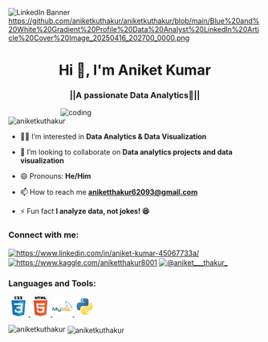 ![LinkedIn Banner]()
https://github.com/aniketkuthakur/aniketkuthakur/blob/main/Blue%20and%20White%20Gradient%20Profile%20Data%20Analyst%20LinkedIn%20Article%20Cover%20Image_20250416_202700_0000.png

<h1 align="center">Hi 👋, I'm Aniket Kumar</h1>
<h3 align="center">||A passionate Data Analytics📶||</h3>


<img align="right" alt="coding" width="400" src="https://media.giphy.com/media/qgQUggAC3Pfv687qPC/giphy.gif">
<p align="left"> <img src="https://komarev.com/ghpvc/?username=aniketkuthakur&label=Profile%20views&color=0e75b6&style=flat" alt="aniketkuthakur" /> </p>


- 🔭👀 I’m interested in ****Data Analytics & Data Visualization****

- 👯 I’m looking to collaborate on ****Data analytics projects and data visualization****

- 😄 Pronouns: ****He/Him****

- 📫 How to reach me **aniketthakur62093@gmail.com**

- ⚡ Fun fact **I analyze data, not jokes! 😆**

<h3 align="left">Connect with me:</h3>
<p align="left">
<a href="https://linkedin.com/in/https://www.linkedin.com/in/aniket-kumar-45067733a/" target="blank"><img align="center" src="https://raw.githubusercontent.com/rahuldkjain/github-profile-readme-generator/master/src/images/icons/Social/linked-in-alt.svg" alt="https://www.linkedin.com/in/aniket-kumar-45067733a/" height="30" width="40" /></a>
<a href="https://kaggle.com/https://www.kaggle.com/aniketthakur8001" target="blank"><img align="center" src="https://raw.githubusercontent.com/rahuldkjain/github-profile-readme-generator/master/src/images/icons/Social/kaggle.svg" alt="https://www.kaggle.com/aniketthakur8001" height="30" width="40" /></a>
<a href="https://instagram.com/@aniket___thakur_" target="blank"><img align="center" src="https://raw.githubusercontent.com/rahuldkjain/github-profile-readme-generator/master/src/images/icons/Social/instagram.svg" alt="@aniket___thakur_" height="30" width="40" /></a>
</p>

<h3 align="left">Languages and Tools:</h3>
<p align="left"> <a href="https://www.w3schools.com/css/" target="_blank" rel="noreferrer"> <img src="https://raw.githubusercontent.com/devicons/devicon/master/icons/css3/css3-original-wordmark.svg" alt="css3" width="40" height="40"/> </a> <a href="https://www.w3.org/html/" target="_blank" rel="noreferrer"> <img src="https://raw.githubusercontent.com/devicons/devicon/master/icons/html5/html5-original-wordmark.svg" alt="html5" width="40" height="40"/> </a> <a href="https://www.mysql.com/" target="_blank" rel="noreferrer"> <img src="https://raw.githubusercontent.com/devicons/devicon/master/icons/mysql/mysql-original-wordmark.svg" alt="mysql" width="40" height="40"/> </a> <a href="https://www.python.org" target="_blank" rel="noreferrer"> <img src="https://raw.githubusercontent.com/devicons/devicon/master/icons/python/python-original.svg" alt="python" width="40" height="40"/> </a> </p>

<p><img align="left" src="https://github-readme-stats.vercel.app/api/top-langs?username=aniketkuthakur&show_icons=true&locale=en&layout=compact" alt="aniketkuthakur" /></p>

<p>&nbsp;<img align="center" src="https://github-readme-stats.vercel.app/api?username=aniketkuthakur&show_icons=true&locale=en" alt="aniketkuthakur" /></p>

